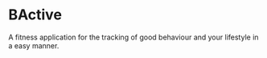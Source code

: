 # BActive
A fitness application for the tracking of good behaviour and your lifestyle in a easy manner.
